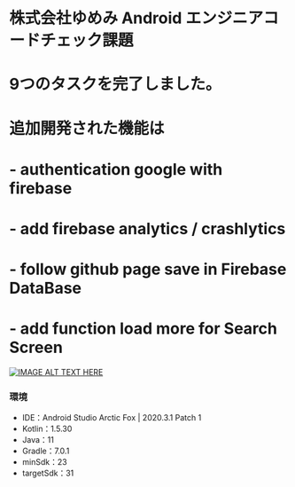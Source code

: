# 株式会社ゆめみ Android エンジニアコードチェック課題

# 9つのタスクを完了しました。
# 追加開発された機能は 
#  - authentication google with firebase
#  - add firebase analytics / crashlytics
#  - follow github page save in Firebase DataBase 
#  - add function load more for Search Screen

[comment]: <> (<img src="docs/app.gif" width="320">)
[![IMAGE ALT TEXT HERE](https://img.youtube.com/vi/f9nRDlme-bg/0.jpg)](https://www.youtube.com/watch?v=f9nRDlme-bg&t=0s)
### 環境

- IDE：Android Studio Arctic Fox | 2020.3.1 Patch 1
- Kotlin：1.5.30
- Java：11
- Gradle：7.0.1
- minSdk：23
- targetSdk：31



